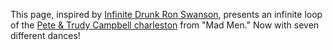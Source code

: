 This page, inspired by [Infinite Drunk Ron Swanson](http://drunkronswanson.com/), presents an infinite loop of the [Pete & Trudy Campbell charleston](http://www.youtube.com/watch?v=E7NLF6eNXNc) from "Mad Men." Now with seven different dances!